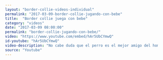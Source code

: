 ```yaml
---
layout: "border-collie-videos-individual"
permalink: "2017-03-09-border-collie-jugando-con-bebe"
title:  "Border collie juega con bebe"
category: "videos"
date: "2017-03-09 08:00:00"
permalink: "border-collie-jugando-con-bebe/"
video: "https://www.youtube.com/embed/hAr5UbCYmwQ"
id-youtube: "hAr5UbCYmwQ"
video-description: "No cabe duda que el perro es el mejor amigo del hombre, y que mejor que empezar desde bien pequenitos. Este Border Collie juega, vigila y da besitos al bebe de la familia. El bebe esta encantado de tener un peluche tan dulce y atento al que acariciar!"
source: "Youtube"
---
```

